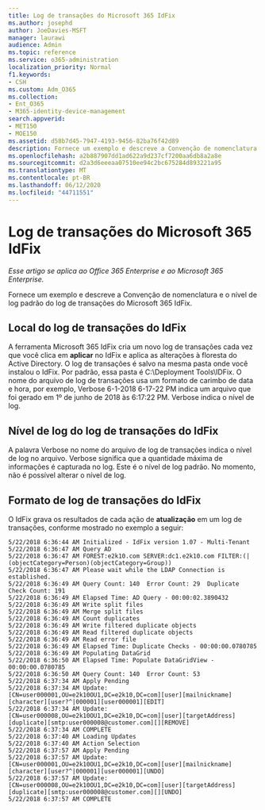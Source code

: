 ```yaml
---
title: Log de transações do Microsoft 365 IdFix
ms.author: josephd
author: JoeDavies-MSFT
manager: laurawi
audience: Admin
ms.topic: reference
ms.service: o365-administration
localization_priority: Normal
f1.keywords:
- CSH
ms.custom: Adm_O365
ms.collection:
- Ent_O365
- M365-identity-device-management
search.appverid:
- MET150
- MOE150
ms.assetid: d58b7d45-7947-4193-9456-82ba76f42d89
description: Fornece um exemplo e descreve a Convenção de nomenclatura e o nível de log padrão do log de transações do Microsoft 365 IdFix.
ms.openlocfilehash: a2b887907dd1ad622a9d237cf7200aa6db8a2a8e
ms.sourcegitcommit: d2a3d6eeeaa07510ee94c2bc675284d893221a95
ms.translationtype: MT
ms.contentlocale: pt-BR
ms.lasthandoff: 06/12/2020
ms.locfileid: "44711551"
---
```

# <a name="microsoft-365-idfix-transaction-log"></a>Log de transações do Microsoft 365 IdFix

*Esse artigo se aplica ao Office 365 Enterprise e ao Microsoft 365 Enterprise.*

Fornece um exemplo e descreve a Convenção de nomenclatura e o nível de log padrão do log de transações do Microsoft 365 IdFix.
  
## <a name="idfix-transaction-log-location"></a>Local do log de transações do IdFix

A ferramenta Microsoft 365 IdFix cria um novo log de transações cada vez que você clica em **aplicar** no IdFix e aplica as alterações à floresta do Active Directory. O log de transações é salvo na mesma pasta onde você instalou o IdFix. Por padrão, essa pasta é C:\Deployment Tools\IDFix. O nome do arquivo de log de transações usa um formato de carimbo de data e hora, por exemplo, Verbose 6-1-2018 6-17-22 PM indica um arquivo que foi gerado em 1º de junho de 2018 às 6:17:22 PM. Verbose indica o nível de log. 
  
## <a name="idfix-transaction-log-logging-level"></a>Nível de log do log de transações do IdFix

A palavra Verbose no nome do arquivo de log de transações indica o nível de log no arquivo. Verbose significa que a quantidade máxima de informações é capturada no log. Este é o nível de log padrão. No momento, não é possível alterar o nível de log.
  
## <a name="idfix-transaction-log-format"></a>Formato de log de transações do IdFix

O IdFix grava os resultados de cada ação de **atualização** em um log de transações, conforme mostrado no exemplo a seguir:
  
```
5/22/2018 6:36:44 AM Initialized - IdFix version 1.07 - Multi-Tenant
5/22/2018 6:36:47 AM Query AD
5/22/2018 6:36:47 AM FOREST:e2k10.com SERVER:dc1.e2k10.com FILTER:(|(objectCategory=Person)(objectCategory=Group))
5/22/2018 6:36:47 AM Please wait while the LDAP Connection is established.
5/22/2018 6:36:49 AM Query Count: 140  Error Count: 29  Duplicate Check Count: 191
5/22/2018 6:36:49 AM Elapsed Time: AD Query - 00:00:02.3890432
5/22/2018 6:36:49 AM Write split files
5/22/2018 6:36:49 AM Merge split files
5/22/2018 6:36:49 AM Count duplicates
5/22/2018 6:36:49 AM Write filtered duplicate objects
5/22/2018 6:36:49 AM Read filtered duplicate objects
5/22/2018 6:36:49 AM Read error file
5/22/2018 6:36:49 AM Elapsed Time: Duplicate Checks - 00:00:00.0780785
5/22/2018 6:36:49 AM Populating DataGrid
5/22/2018 6:36:50 AM Elapsed Time: Populate DataGridView - 00:00:00.0780785
5/22/2018 6:36:50 AM Query Count: 140  Error Count: 53
5/22/2018 6:37:34 AM Apply Pending
5/22/2018 6:37:34 AM Update: [CN=user000001,OU=e2k10OU1,DC=e2k10,DC=com][user][mailnickname][character][user?^|000001][user000001][EDIT]
5/22/2018 6:37:34 AM Update: [CN=user000008,OU=e2k10OU1,DC=e2k10,DC=com][user][targetAddress][duplicate][smtp:user000008@customer.com][][REMOVE]
5/22/2018 6:37:34 AM COMPLETE
5/22/2018 6:37:40 AM Loading Updates
5/22/2018 6:37:40 AM Action Selection
5/22/2018 6:37:57 AM Apply Pending
5/22/2018 6:37:57 AM Update: [CN=user000001,OU=e2k10OU1,DC=e2k10,DC=com][user][mailnickname][character][user?^|000001][user000001][UNDO]
5/22/2018 6:37:57 AM Update: [CN=user000008,OU=e2k10OU1,DC=e2k10,DC=com][user][targetAddress][duplicate][smtp:user000008@customer.com][][UNDO]
5/22/2018 6:37:57 AM COMPLETE
```